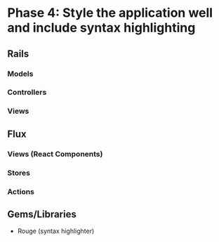 # Phase 4: Style the application well and include syntax highlighting

## Rails
### Models

### Controllers

### Views

## Flux
### Views (React Components)

### Stores

### Actions

## Gems/Libraries
* Rouge (syntax highlighter)
